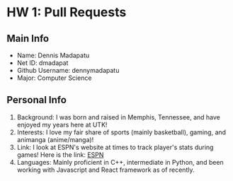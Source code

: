 # HW 1: Pull Requests
## Main Info
* Name: Dennis Madapatu
* Net ID: dmadapat
* Github Username: dennymadapatu
* Major: Computer Science
## Personal Info
1. Background: I was born and raised in Memphis, Tennessee, and have enjoyed my years here at UTK!
2. Interests: I love my fair share of sports (mainly basketball), gaming, and animanga (anime/manga)!
3. Link: I look at ESPN's website at times to track player's stats during games! Here is the link: [ESPN](https://www.espn.com/)
4. Languages: Mainly proficient in C++, intermediate in Python, and been working with Javascript and React framework as of recently.